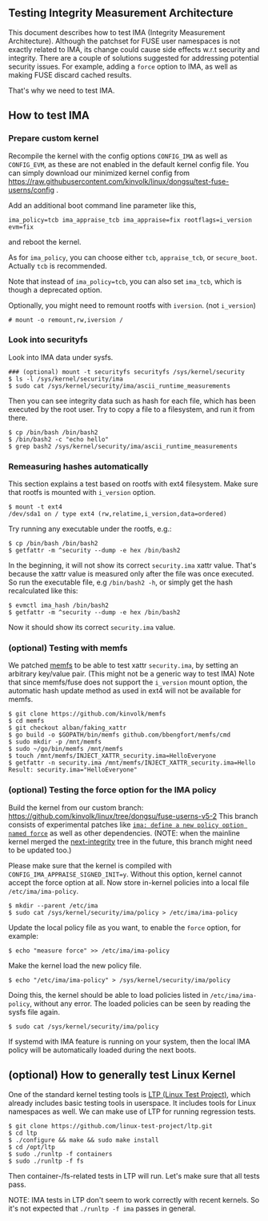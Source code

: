 ## Testing Integrity Measurement Architecture

This document describes how to test IMA (Integrity Measurement Architecture).
Although the patchset for FUSE user namespaces is not exactly related to IMA,
its change could cause side effects w.r.t security and integrity. There are
a couple of solutions suggested for addressing potential security issues.
For example, adding a `force` option to IMA, as well as making FUSE discard
cached results.

That's why we need to test IMA.


## How to test IMA

### Prepare custom kernel

Recompile the kernel with the config options `CONFIG_IMA` as well as `CONFIG_EVM`,
as these are not enabled in the default kernel config file. You can simply download
our minimized kernel config from
https://raw.githubusercontent.com/kinvolk/linux/dongsu/test-fuse-userns/config .

Add an additional boot command line parameter like this,

```
ima_policy=tcb ima_appraise_tcb ima_appraise=fix rootflags=i_version evm=fix
```

and reboot the kernel.

As for `ima_policy`, you can choose either `tcb`, `appraise_tcb`, or `secure_boot`.
Actually `tcb` is recommended.

Note that instead of `ima_policy=tcb`, you can also set `ima_tcb`, which is
though a deprecated option.

Optionally, you might need to remount rootfs with `iversion`. (not `i_version`)

```
# mount -o remount,rw,iversion /
```

### Look into securityfs

Look into IMA data under sysfs.

```
### (optional) mount -t securityfs securityfs /sys/kernel/security
$ ls -l /sys/kernel/security/ima
$ sudo cat /sys/kernel/security/ima/ascii_runtime_measurements
```

Then you can see integrity data such as hash for each file, which has been
executed by the root user. Try to copy a file to a filesystem,
and run it from there.

```
$ cp /bin/bash /bin/bash2
$ /bin/bash2 -c "echo hello"
$ grep bash2 /sys/kernel/security/ima/ascii_runtime_measurements
```

### Remeasuring hashes automatically

This section explains a test based on rootfs with ext4 filesystem.
Make sure that rootfs is mounted with `i_version` option.


```
$ mount -t ext4
/dev/sda1 on / type ext4 (rw,relatime,i_version,data=ordered)
```

Try running any executable under the rootfs, e.g.:

```
$ cp /bin/bash /bin/bash2
$ getfattr -m ^security --dump -e hex /bin/bash2
```

In the beginning, it will not show its correct `security.ima` xattr value.
That's because the xattr value is measured only after the file was once
executed. So run the executable file, e.g `/bin/bash2 -h`, or simply get the
hash recalculated like this:

```
$ evmctl ima_hash /bin/bash2
$ getfattr -m ^security --dump -e hex /bin/bash2
```

Now it should show its correct `security.ima` value.

### (optional) Testing with memfs

We patched [memfs](https://github.com/bbengfort/memfs) to be able to test
xattr `security.ima`, by setting an arbitrary key/value pair. (This might
not be a generic way to test IMA) Note that since memfs/fuse does not
support the `i_version` mount option, the automatic hash update method as
used in ext4 will not be available for memfs.

```
$ git clone https://github.com/kinvolk/memfs
$ cd memfs
$ git checkout alban/faking_xattr
$ go build -o $GOPATH/bin/memfs github.com/bbengfort/memfs/cmd
$ sudo mkdir -p /mnt/memfs
$ sudo ~/go/bin/memfs /mnt/memfs
$ touch /mnt/memfs/INJECT_XATTR_security.ima=HelloEveryone
$ getfattr -n security.ima /mnt/memfs/INJECT_XATTR_security.ima=Hello
Result: security.ima="HelloEveryone"
```

### (optional) Testing the force option for the IMA policy

Build the kernel from our custom branch:
https://github.com/kinvolk/linux/tree/dongsu/fuse-userns-v5-2
This branch consists of experimental patches like [`ima: define a new policy
option named force`](https://marc.info/?l=linux-integrity&m=151275680115856&w=2)
as well as other dependencies. (NOTE: when the mainline kernel merged the
[next-integrity](https://kernel.googlesource.com/pub/scm/linux/kernel/git/zohar/linux-integrity/+/next-integrity) tree in the future, this branch might need to be updated too.)

Please make sure that the kernel is compiled with
`CONFIG_IMA_APPRAISE_SIGNED_INIT=y`. Without this option, kernel cannot
accept the force option at all. Now store in-kernel policies into a local
file `/etc/ima/ima-policy`.

```
$ mkdir --parent /etc/ima
$ sudo cat /sys/kernel/security/ima/policy > /etc/ima/ima-policy
```

Update the local policy file as you want, to enable the `force` option,
for example:

```
$ echo "measure force" >> /etc/ima/ima-policy
```

Make the kernel load the new policy file.

```
$ echo "/etc/ima/ima-policy" > /sys/kernel/security/ima/policy
```

Doing this, the kernel should be able to load policies listed in
`/etc/ima/ima-policy`, without any error. The loaded policies can be seen by
reading the sysfs file again.

```
$ sudo cat /sys/kernel/security/ima/policy

```

If systemd with IMA feature is running on your system, then the local IMA
policy will be automatically loaded during the next boots.


## (optional) How to generally test Linux Kernel

One of the standard kernel testing tools is
[LTP (Linux Test Project)](https://github.com/linux-test-project/ltp),
which already includes basic testing tools in userspace. It includes tools for
Linux namespaces as well. We can make use of LTP for running regression tests.

```
$ git clone https://github.com/linux-test-project/ltp.git
$ cd ltp
$ ./configure && make && sudo make install
$ cd /opt/ltp
$ sudo ./runltp -f containers
$ sudo ./runltp -f fs
```

Then container-/fs-related tests in LTP will run. Let's make sure that all
tests pass.

NOTE: IMA tests in LTP don't seem to work correctly with recent kernels.
So it's not expected that `./runltp -f ima` passes in general.
